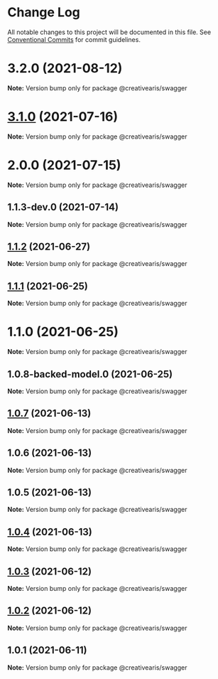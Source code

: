 # Change Log

All notable changes to this project will be documented in this file.
See [Conventional Commits](https://conventionalcommits.org) for commit guidelines.

# 3.2.0 (2021-08-12)

**Note:** Version bump only for package @creativearis/swagger





# [3.1.0](https://github.com/yurikrupnik/mussia8/compare/@creativearis/swagger@2.0.0...@creativearis/swagger@3.1.0) (2021-07-16)

**Note:** Version bump only for package @creativearis/swagger





# 2.0.0 (2021-07-15)

**Note:** Version bump only for package @creativearis/swagger





## 1.1.3-dev.0 (2021-07-14)

**Note:** Version bump only for package @creativearis/swagger





## [1.1.2](https://github.com/yurikrupnik/mussia8/compare/@creativearis/swagger@1.1.1...@creativearis/swagger@1.1.2) (2021-06-27)

**Note:** Version bump only for package @creativearis/swagger





## [1.1.1](https://github.com/yurikrupnik/mussia8/compare/@creativearis/swagger@1.1.0...@creativearis/swagger@1.1.1) (2021-06-25)

**Note:** Version bump only for package @creativearis/swagger





# 1.1.0 (2021-06-25)

**Note:** Version bump only for package @creativearis/swagger





## 1.0.8-backed-model.0 (2021-06-25)

**Note:** Version bump only for package @creativearis/swagger





## [1.0.7](https://github.com/yurikrupnik/mussia8/compare/@creativearis/swagger@1.0.6...@creativearis/swagger@1.0.7) (2021-06-13)

**Note:** Version bump only for package @creativearis/swagger





## 1.0.6 (2021-06-13)

**Note:** Version bump only for package @creativearis/swagger





## 1.0.5 (2021-06-13)

**Note:** Version bump only for package @creativearis/swagger





## [1.0.4](https://github.com/yurikrupnik/mussia8/compare/@creativearis/swagger@1.0.3...@creativearis/swagger@1.0.4) (2021-06-13)

**Note:** Version bump only for package @creativearis/swagger





## [1.0.3](https://github.com/yurikrupnik/mussia8/compare/@creativearis/swagger@1.0.1...@creativearis/swagger@1.0.3) (2021-06-12)

**Note:** Version bump only for package @creativearis/swagger





## [1.0.2](https://github.com/yurikrupnik/mussia8/compare/@creativearis/swagger@1.0.1...@creativearis/swagger@1.0.2) (2021-06-12)

**Note:** Version bump only for package @creativearis/swagger





## 1.0.1 (2021-06-11)

**Note:** Version bump only for package @creativearis/swagger
